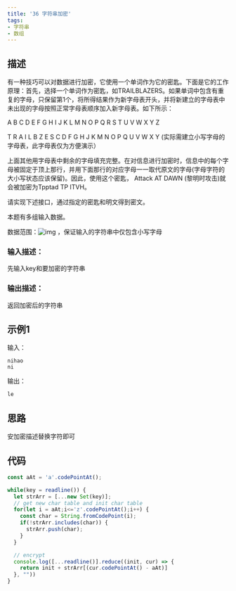 ```yaml
---
title: '36 字符串加密'
tags:
- 字符串
- 数组
---
```


## 描述

有一种技巧可以对数据进行加密，它使用一个单词作为它的密匙。下面是它的工作原理：首先，选择一个单词作为密匙，如TRAILBLAZERS。如果单词中包含有重复的字母，只保留第1个，将所得结果作为新字母表开头，并将新建立的字母表中未出现的字母按照正常字母表顺序加入新字母表。如下所示：

A B C D E F G H I J K L M N O P Q R S T U V W X Y Z

T R A I L B Z E S C D F G H J K M N O P Q U V W X Y (实际需建立小写字母的字母表，此字母表仅为方便演示）

上面其他用字母表中剩余的字母填充完整。在对信息进行加密时，信息中的每个字母被固定于顶上那行，并用下面那行的对应字母一一取代原文的字母(字母字符的大小写状态应该保留)。因此，使用这个密匙， Attack AT DAWN (黎明时攻击)就会被加密为Tpptad TP ITVH。

请实现下述接口，通过指定的密匙和明文得到密文。



本题有多组输入数据。

数据范围：![img](https://www.nowcoder.com/equation?tex=1%20%5Cle%20n%20%5Cle%20100%20%5C) ，保证输入的字符串中仅包含小写字母

### 输入描述：

先输入key和要加密的字符串

### 输出描述：

返回加密后的字符串

## 示例1

输入：

```
nihao
ni
```



输出：

```bash
le
```

## 思路

安加密描述替换字符即可


## 代码

```js
const aAt = 'a'.codePointAt();

while(key = readline()) {
  let strArr = [...new Set(key)];
  // get new char table and init char table
  for(let i = aAt;i<='z'.codePointAt();i++) {
    const char = String.fromCodePoint(i);
    if(!strArr.includes(char)) {
      strArr.push(char);
    }
  }

  // encrypt
  console.log([...readline()].reduce((init, cur) => {
    return init + strArr[(cur.codePointAt() - aAt)]
  }, ""))
}
```

